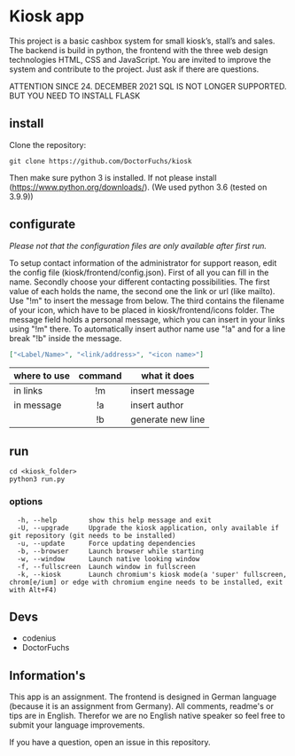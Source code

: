 # Kiosk app

This project is a basic cashbox system for small kiosk’s, stall’s and sales. The backend is build in python, the frontend with the three web design technologies HTML, CSS and JavaScript. You are invited to improve the system and contribute to the project. Just ask if there are questions.

ATTENTION SINCE 24. DECEMBER 2021 SQL IS NOT LONGER SUPPORTED. BUT YOU NEED TO INSTALL FLASK

## install

Clone the repository:
```shell
git clone https://github.com/DoctorFuchs/kiosk
```

Then make sure python 3 is installed. If not please install (https://www.python.org/downloads/). (We used python 3.6 (tested on 3.9.9))

## configurate
*Please not that the configuration files are only available after first run.*

To setup contact information of the administrator for support reason, edit the config file (kiosk/frontend/config.json). First of all you can fill in the name. Secondly choose your different contacting possibilities. The first value of each holds the name, the second one the link or url (like mailto). Use "!m" to insert the message from below. The third contains the filename of your icon, which have to be placed in kiosk/frontend/icons folder. The message field holds a personal message, which you can insert in your links using "!m" there. To automatically insert author name use "!a" and for a line break "!b" inside the message.
```json
["<Label/Name>", "<link/address>", "<icon name>"]
```

| where to use | command | what it does      |
|--------------|:-------:|-------------------|
| in links     |    !m   | insert message    |
| in message   |    !a   | insert author     |
|              |    !b   | generate new line |

## run

```shell
cd <kiosk_folder>
python3 run.py
```

### options
```
  -h, --help        show this help message and exit
  -U, --upgrade     Upgrade the kiosk application, only available if git repository (git needs to be installed)
  -u, --update      Force updating dependencies
  -b, --browser     Launch browser while starting
  -w, --window      Launch native looking window
  -f, --fullscreen  Launch window in fullscreen
  -k, --kiosk       Launch chromium's kiosk mode(a 'super' fullscreen, chrom[e/ium] or edge with chromium engine needs to be installed, exit with Alt+F4)
```

## Devs
- codenius
- DoctorFuchs

## Information's
This app is an assignment.
The frontend is designed in German language (because it is an assignment from Germany).
All comments, readme's or tips are in English. 
Therefor we are no English native speaker so feel free to submit your language improvements.

If you have a question, open an issue in this repository.
